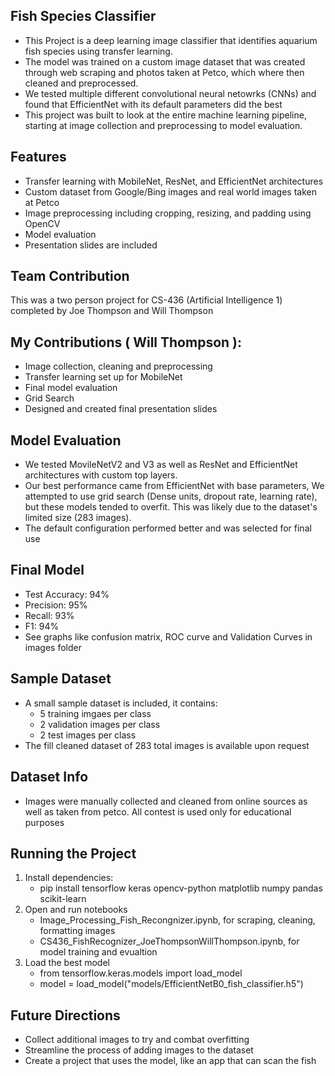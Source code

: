 ## Fish Species Classifier
- This Project is a deep learning image classifier that identifies aquarium fish species using transfer learning.
- The model was trained on a custom image dataset that was created through web scraping and photos taken at Petco, which where then cleaned and preprocessed.
- We tested multiple different convolutional neural netowrks (CNNs) and found that EfficientNet with its default parameters did the best
- This project was built to look at the entire machine learning pipeline, starting at image collection and preprocessing to model evaluation. 

## Features
- Transfer learning with MobileNet, ResNet, and EfficientNet architectures
- Custom dataset from Google/Bing images and real world images taken at Petco
- Image preprocessing including cropping, resizing, and padding using OpenCV
- Model evaluation
- Presentation slides are included

## Team Contribution
This was a two person project for CS-436 (Artificial Intelligence 1) completed by Joe Thompson and Will Thompson
## My Contributions ( Will Thompson ):
- Image collection, cleaning and preprocessing
- Transfer learning set up for MobileNet
- Final model evaluation
- Grid Search
- Designed and created final presentation slides

## Model Evaluation
- We tested MovileNetV2 and V3 as well as ResNet and EfficientNet architectures with custom top layers.
- Our best performance came from EfficientNet with base parameters, We attempted to use grid search (Dense units, dropout rate, learning rate), but these models tended to overfit. This was likely due to the dataset's limited size (283 images).
- The default configuration performed better and was selected for final use
## Final Model
- Test Accuracy: 94%
- Precision: 95%
- Recall: 93%
- F1: 94%
- See graphs like confusion matrix, ROC curve and Validation Curves in images folder 

## Sample Dataset
- A small sample dataset is included, it contains:
   - 5 training imgaes per class
   - 2 validation images per class
   - 2 test images per class
- The fill cleaned dataset of 283 total images is available upon request
## Dataset Info
- Images were manually collected and cleaned from online sources as well as taken from petco. All contest is used only for educational purposes
## Running the Project
1. Install dependencies:
   - pip install tensorflow keras opencv-python matplotlib numpy pandas scikit-learn
2. Open and run notebooks
   - Image_Processing_Fish_Recongnizer.ipynb, for scraping, cleaning, formatting images
   - CS436_FishRecognizer_JoeThompsonWillThompson.ipynb, for model training and evualtion
3. Load the best model
   - from tensorflow.keras.models import load_model
   - model = load_model("models/EfficientNetB0_fish_classifier.h5")

## Future Directions 
- Collect additional images to try and combat overfitting
- Streamline the process of adding images to the dataset
- Create a project that uses the model, like an app that can scan the fish 
